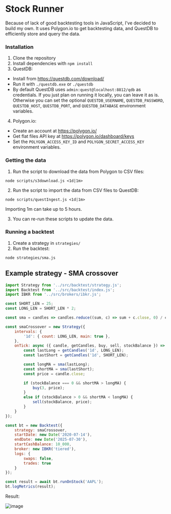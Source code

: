 # Stock Runner
Because of lack of good backtesting tools in JavaScript, I've decided to build my own.
It uses Polygon.io to get backtesting data, and QuestDB to efficiently store and query the data.

### Installation
1. Clone the repository
2. Install dependencies with `npm install`
3. QuestDB:
- Install from https://questdb.com/download/
- Run it with `./questdb.exe` or `./questdb`
- By default QuestDB uses `admin:quest@localhost:8812/qdb` as credentials. If you just plan on running it locally, you can leave it as is. Otherwise you can set the optional `QUESTDB_USERNAME`, `QUESTDB_PASSWORD`, `QUESTDB_HOST`, `QUESTDB_PORT`, and `QUESTDB_DATABASE` environment variables.
4. Polygon.io:
- Create an account at https://polygon.io/
- Get flat files API key at https://polygon.io/dashboard/keys
- Set the `POLYGON_ACCESS_KEY_ID` and `POLYGON_SECRET_ACCESS_KEY` environment variables.

### Getting the data
1. Run the script to download the data from Polygon to CSV files:
```
node scripts/s3download.js <1d|1m>
```
2. Run the script to import the data from CSV files to QuestDB:
```
node scripts/questIngest.js <1d|1m>
```
Importing 1m can take up to 5 hours.  
  
3. You can re-run these scripts to update the data.

### Running a backtest
1. Create a strategy in `strategies/`
2. Run the backtest:
```
node strategies/sma.js
```

## Example strategy - SMA crossover
```js
import Strategy from '../src/backtest/strategy.js';
import Backtest from '../src/backtest/index.js';
import IBKR from '../src/brokers/ibkr.js';

const SHORT_LEN = 25;
const LONG_LEN = SHORT_LEN * 2;

const sma = candles => candles.reduce((sum, c) => sum + c.close, 0) / candles.length;

const smaCrossover = new Strategy({
    intervals: {
        '1d': { count: LONG_LEN, main: true },
    },
    onTick: async ({ candle, getCandles, buy, sell, stockBalance }) => {
        const lastLong = getCandles('1d', LONG_LEN);
        const lastShort = getCandles('1d', SHORT_LEN);

        const longMA = sma(lastLong);
        const shortMA = sma(lastShort);
        const price = candle.close;

        if (stockBalance === 0 && shortMA > longMA) {
            buy(3, price);
        }
        else if (stockBalance > 0 && shortMA < longMA) {
            sell(stockBalance, price);
        }
    }
});

const bt = new Backtest({
    strategy: smaCrossover,
    startDate: new Date('2020-07-14'),
    endDate: new Date('2025-07-30'),
    startCashBalance: 10_000,
    broker: new IBKR('tiered'),
    logs: {
        swaps: false,
        trades: true
    }
});

const result = await bt.runOnStock('AAPL');
bt.logMetrics(result);
```
Result:  
  
![image](https://lune.dimden.dev/9157964b4648.png) 